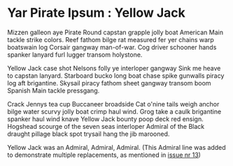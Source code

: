 # Yar Pirate Ipsum : Yellow Jack

Mizzen galleon aye Pirate Round capstan grapple jolly boat American Main tackle strike colors. Reef fathom bilge rat measured fer yer chains warp boatswain log Corsair gangway man-of-war. Cog driver schooner hands spanker lanyard furl lugger transom holystone.

Yellow Jack case shot Nelsons folly ye interloper gangway Sink me heave to capstan lanyard. Starboard bucko long boat chase spike gunwalls piracy log aft brigantine. Skysail piracy fathom sheet gangway transom boom Spanish Main tackle pressgang.

Crack Jennys tea cup Buccaneer broadside Cat o'nine tails weigh anchor bilge water scurvy jolly boat crimp haul wind. Grog take a caulk brigantine spanker haul wind knave Yellow Jack bounty poop deck red ensign. Hogshead scourge of the seven seas interloper Admiral of the Black draught pillage black spot trysail hang the jib marooned.  
  
  
Yellow Jack was an Admiral, Admiral, Admiral. (This Admiral line was added to demonstrate multiple replacements, as mentioned in [issue nr 13](https://github.com/TheGreenToaster/docsify-glossary/issues/13))

